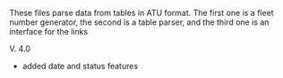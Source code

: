 These files parse data from tables in ATU format. The first one is a fleet number generator, the second is a table parser, and the third one is an interface for the links

V. 4.0
- added date and status features
